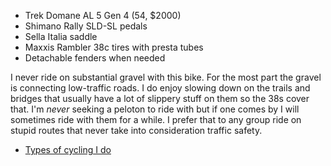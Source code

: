 * Trek Domane AL 5 Gen 4 (54, $2000)
* Shimano Rally SLD-SL pedals
* Sella Italia saddle
* Maxxis Rambler 38c tires with presta tubes
* Detachable fenders when needed

I never ride on substantial gravel with this bike. For the most part the gravel is connecting low-traffic roads. I do enjoy slowing down on the trails and bridges that usually have a lot of slippery stuff on them so the 38s cover that. I'm *never* seeking a peloton to ride with but if one comes by I will sometimes ride with them for a while. I prefer that to any group ride on stupid routes that never take into consideration traffic safety.

* [Types of cycling I do](Types%20of%20cycling%20I%20do.md)